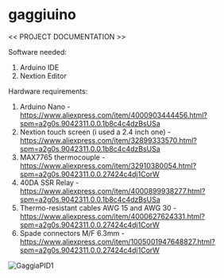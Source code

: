 # gaggiuino

<< PROJECT DOCUMENTATION >>

Software needed:
1. Arduino IDE
2. Nextion Editor

Hardware requirements:
1. Arduino Nano - https://www.aliexpress.com/item/4000903444456.html?spm=a2g0s.9042311.0.0.1b8c4c4dzBsUSa
2. Nextion touch screen (i used a 2.4 inch one) - https://www.aliexpress.com/item/32899333570.html?spm=a2g0s.9042311.0.0.1b8c4c4dzBsUSa
3. MAX7765 thermocouple - https://www.aliexpress.com/item/32910380054.html?spm=a2g0s.9042311.0.0.27424c4dj1CorW
4. 40DA SSR Relay - https://www.aliexpress.com/item/4000899938277.html?spm=a2g0s.9042311.0.0.1b8c4c4dzBsUSa
5. Thermo-resistant cables AWG 15 and AWG 30 - https://www.aliexpress.com/item/4000627624331.html?spm=a2g0s.9042311.0.0.27424c4dj1CorW
6. Spade connectors M/F 6.3mm - https://www.aliexpress.com/item/1005001947648827.html?spm=a2g0s.9042311.0.0.27424c4dj1CorW


![GaggiaPID1](https://github.com/Zer0-bit/gaggiuino/blob/main/images/PXL_20210426_180310406.jpg)


